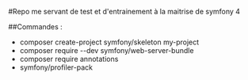 #Repo me servant de test et d'entrainement à la maitrise de symfony 4


##Commandes :

- composer create-project symfony/skeleton my-project
- composer require --dev symfony/web-server-bundle
- composer require annotations
- symfony/profiler-pack